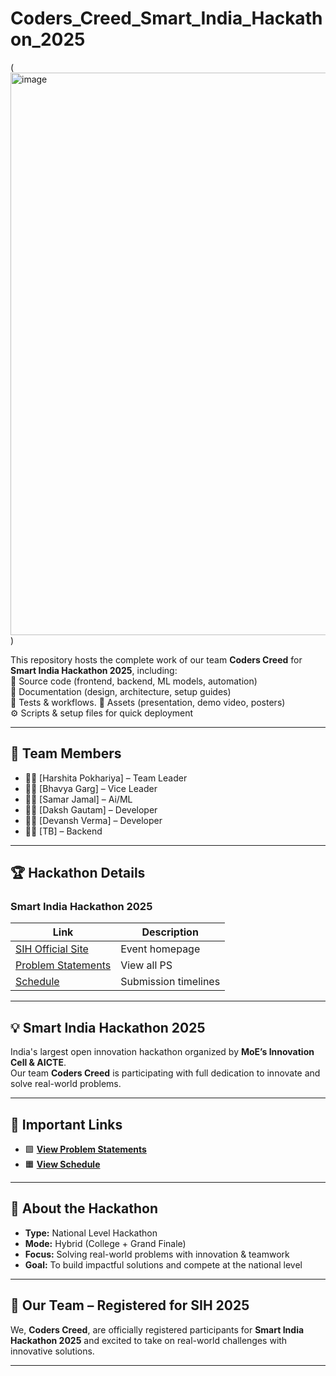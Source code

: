 
# Coders_Creed_Smart_India_Hackathon_2025

(<img width="900" height="900" alt="image" src="https://github.com/user-attachments/assets/54b40a78-af11-4d0d-bdb9-9e0f47078089" />)

This repository hosts the complete work of our team **Coders Creed** for **Smart India Hackathon 2025**, including:  
📂 Source code (frontend, backend, ML models, automation)  
📄 Documentation (design, architecture, setup guides)  
🧪 Tests & workflows. 
🎨 Assets (presentation, demo video, posters)  
⚙️ Scripts & setup files for quick deployment  

---

## 👥 Team Members
- 👨‍💻 [Harshita Pokhariya] – Team Leader  
- 👩‍💻 [Bhavya Garg] – Vice Leader  
- 👨‍💻 [Samar Jamal] – Ai/ML  
- 👩‍💻 [Daksh Gautam] – Developer  
- 👨‍💻 [Devansh Verma] – Developer
- 👨‍💻 [TB] – Backend

---

## 🏆 Hackathon Details  

### Smart India Hackathon 2025  

| Link | Description |
|------|-------------|
| [SIH Official Site](#https://sih.gov.in/) | Event homepage |
| [Problem Statements](#https://www.sih.gov.in/sih2025PS) | View all PS |
| [Schedule](#) | Submission timelines |

---

## 💡 Smart India Hackathon 2025
India's largest open innovation hackathon organized by **MoE’s Innovation Cell & AICTE**.  
Our team **Coders Creed** is participating with full dedication to innovate and solve real-world problems.  

---

## 🔗 Important Links  

- 🟩 **[View Problem Statements](#https://www.sih.gov.in/sih2025PS)**  
- 🟧 **[View Schedule](#)**  

---

## 📌 About the Hackathon  

- **Type:** National Level Hackathon  
- **Mode:** Hybrid (College + Grand Finale)  
- **Focus:** Solving real-world problems with innovation & teamwork  
- **Goal:** To build impactful solutions and compete at the national level  

---

## 🚀 Our Team – Registered for SIH 2025  
We, **Coders Creed**, are officially registered participants for **Smart India Hackathon 2025** and excited to take on real-world challenges with innovative solutions.  

---
